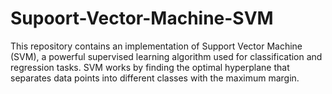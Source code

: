 # Supoort-Vector-Machine-SVM
This repository contains an implementation of Support Vector Machine (SVM), a powerful supervised learning algorithm used for classification and regression tasks. SVM works by finding the optimal hyperplane that separates data points into different classes with the maximum margin.
